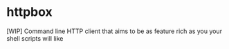 # httpbox
[WIP] Command line HTTP client that aims to be as feature rich as you your shell scripts will like
